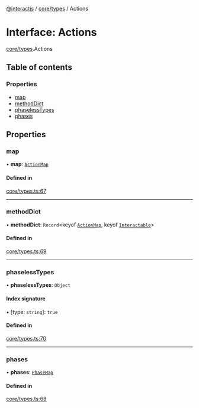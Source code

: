 [@interactjs](../README.md) / [core/types](../modules/core_types.md) / Actions

# Interface: Actions

[core/types](../modules/core_types.md).Actions

## Table of contents

### Properties

- [map](core_types.Actions.md#map)
- [methodDict](core_types.Actions.md#methoddict)
- [phaselessTypes](core_types.Actions.md#phaselesstypes)
- [phases](core_types.Actions.md#phases)

## Properties

### map

• **map**: [`ActionMap`](core_types.ActionMap.md)

#### Defined in

[core/types.ts:67](https://github.com/Mu-L/interact.js/blob/d3d47461/packages/@interactjs/core/types.ts#L67)

___

### methodDict

• **methodDict**: `Record`\<keyof [`ActionMap`](core_types.ActionMap.md), keyof [`Interactable`](../classes/core_Interactable.Interactable.md)\>

#### Defined in

[core/types.ts:69](https://github.com/Mu-L/interact.js/blob/d3d47461/packages/@interactjs/core/types.ts#L69)

___

### phaselessTypes

• **phaselessTypes**: `Object`

#### Index signature

▪ [type: `string`]: ``true``

#### Defined in

[core/types.ts:70](https://github.com/Mu-L/interact.js/blob/d3d47461/packages/@interactjs/core/types.ts#L70)

___

### phases

• **phases**: [`PhaseMap`](core_InteractEvent.PhaseMap.md)

#### Defined in

[core/types.ts:68](https://github.com/Mu-L/interact.js/blob/d3d47461/packages/@interactjs/core/types.ts#L68)
